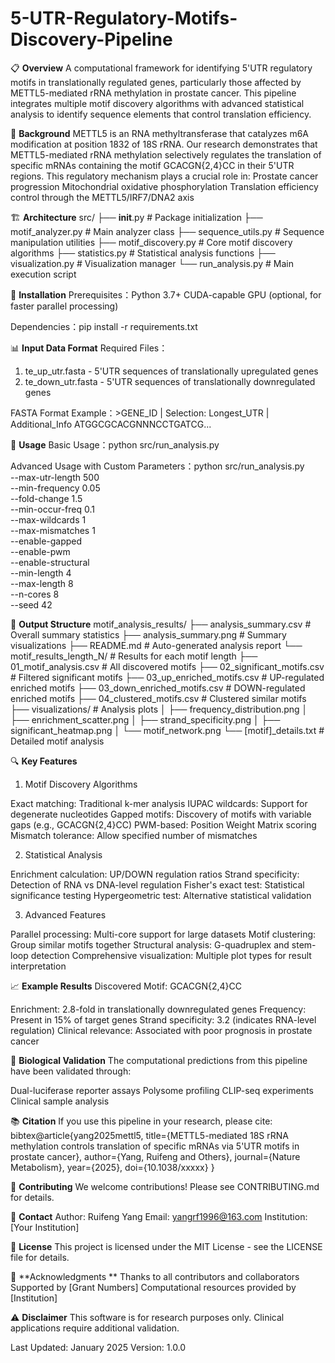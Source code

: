 # 5-UTR-Regulatory-Motifs-Discovery-Pipeline

📋 **Overview**
A computational framework for identifying 5'UTR regulatory motifs in translationally regulated genes, particularly those affected by METTL5-mediated rRNA methylation in prostate cancer. This pipeline integrates multiple motif discovery algorithms with advanced statistical analysis to identify sequence elements that control translation efficiency.

🔬 **Background**
METTL5 is an RNA methyltransferase that catalyzes m6A modification at position 1832 of 18S rRNA. Our research demonstrates that METTL5-mediated rRNA methylation selectively regulates the translation of specific mRNAs containing the motif GCACGN{2,4}CC in their 5'UTR regions. This regulatory mechanism plays a crucial role in:
Prostate cancer progression
Mitochondrial oxidative phosphorylation
Translation efficiency control through the METTL5/IRF7/DNA2 axis

🏗️ **Architecture**
src/
├── __init__.py                 # Package initialization
├── motif_analyzer.py           # Main analyzer class
├── sequence_utils.py           # Sequence manipulation utilities
├── motif_discovery.py          # Core motif discovery algorithms
├── statistics.py               # Statistical analysis functions
├── visualization.py            # Visualization manager
└── run_analysis.py            # Main execution script

🚀 **Installation**
Prerequisites：Python 3.7+
CUDA-capable GPU (optional, for faster parallel processing)

Dependencies：pip install -r requirements.txt

📊 **Input Data Format**
Required Files：
1. te_up_utr.fasta - 5'UTR sequences of translationally upregulated genes
2. te_down_utr.fasta - 5'UTR sequences of translationally downregulated genes

FASTA Format Example：>GENE_ID | Selection: Longest_UTR | Additional_Info
ATGGCGCACGNNNCCTGATCG...

🔧 **Usage**
Basic Usage：python src/run_analysis.py

Advanced Usage with Custom Parameters：python src/run_analysis.py \
    --max-utr-length 500 \
    --min-frequency 0.05 \
    --fold-change 1.5 \
    --min-occur-freq 0.1 \
    --max-wildcards 1 \
    --max-mismatches 1 \
    --enable-gapped \
    --enable-pwm \
    --enable-structural \
    --min-length 4 \
    --max-length 8 \
    --n-cores 8 \
    --seed 42







📁 **Output Structure**
motif_analysis_results/
├── analysis_summary.csv           # Overall summary statistics
├── analysis_summary.png           # Summary visualizations
├── README.md                      # Auto-generated analysis report
└── motif_results_length_N/       # Results for each motif length
    ├── 01_motif_analysis.csv     # All discovered motifs
    ├── 02_significant_motifs.csv # Filtered significant motifs
    ├── 03_up_enriched_motifs.csv # UP-regulated enriched motifs
    ├── 03_down_enriched_motifs.csv # DOWN-regulated enriched motifs
    ├── 04_clustered_motifs.csv   # Clustered similar motifs
    ├── visualizations/            # Analysis plots
    │   ├── frequency_distribution.png
    │   ├── enrichment_scatter.png
    │   ├── strand_specificity.png
    │   ├── significant_heatmap.png
    │   └── motif_network.png
    └── [motif]_details.txt       # Detailed motif analysis

🔍 **Key Features**
1. Motif Discovery Algorithms

Exact matching: Traditional k-mer analysis
IUPAC wildcards: Support for degenerate nucleotides
Gapped motifs: Discovery of motifs with variable gaps (e.g., GCACGN{2,4}CC)
PWM-based: Position Weight Matrix scoring
Mismatch tolerance: Allow specified number of mismatches

2. Statistical Analysis

Enrichment calculation: UP/DOWN regulation ratios
Strand specificity: Detection of RNA vs DNA-level regulation
Fisher's exact test: Statistical significance testing
Hypergeometric test: Alternative statistical validation

3. Advanced Features

Parallel processing: Multi-core support for large datasets
Motif clustering: Group similar motifs together
Structural analysis: G-quadruplex and stem-loop detection
Comprehensive visualization: Multiple plot types for result interpretation

📈 **Example Results**
Discovered Motif: GCACGN{2,4}CC

Enrichment: 2.8-fold in translationally downregulated genes
Frequency: Present in 15% of target genes
Strand specificity: 3.2 (indicates RNA-level regulation)
Clinical relevance: Associated with poor prognosis in prostate cancer

🧬 **Biological Validation**
The computational predictions from this pipeline have been validated through:

Dual-luciferase reporter assays
Polysome profiling
CLIP-seq experiments
Clinical sample analysis

📚 **Citation**
If you use this pipeline in your research, please cite:
bibtex@article{yang2025mettl5,
  title={METTL5-mediated 18S rRNA methylation controls translation of specific mRNAs via 5'UTR motifs in prostate cancer},
  author={Yang, Ruifeng and Others},
  journal={Nature Metabolism},
  year={2025},
  doi={10.1038/xxxxx}
}

🤝 **Contributing**
We welcome contributions! Please see CONTRIBUTING.md for details.

📧 **Contact**
Author: Ruifeng Yang
Email: yangrf1996@163.com
Institution: [Your Institution]

📄 **License**
This project is licensed under the MIT License - see the LICENSE file for details.

🙏 **Acknowledgments
**
Thanks to all contributors and collaborators
Supported by [Grant Numbers]
Computational resources provided by [Institution]

⚠️ **Disclaimer**
This software is for research purposes only. Clinical applications require additional validation.

Last Updated: January 2025
Version: 1.0.0

